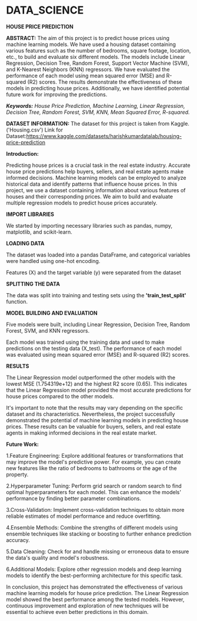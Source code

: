 # DATA_SCIENCE

**HOUSE PRICE PREDICTION**

**ABSTRACT:**
The aim of this project is to predict house prices using machine learning models. We have used a housing dataset containing various features such as the number of bedrooms, square footage, location, etc., to build and evaluate six different models. The models include Linear Regression, Decision Tree, Random Forest, Support Vector Machine (SVM), and K-Nearest Neighbors (KNN) regressors. We have evaluated the performance of each model using mean squared error (MSE) and R-squared (R2) scores. The results demonstrate the effectiveness of these models in predicting house prices. Additionally, we have identified potential future work for improving the predictions.

***Keywords:***
*House Price Prediction, Machine Learning, Linear Regression, Decision Tree, Random Forest, SVM, KNN, Mean Squared Error, R-squared.*

**DATASET INFORMATION:** The dataset for this project is taken from Kaggle.('Housing.csv') Link for Dataset:https://www.kaggle.com/datasets/harishkumardatalab/housing-price-prediction

**Introduction:**

Predicting house prices is a crucial task in the real estate industry. Accurate house price predictions help buyers, sellers, and real estate agents make informed decisions. Machine learning models can be employed to analyze historical data and identify patterns that influence house prices. In this project, we use a dataset containing information about various features of houses and their corresponding prices. We aim to build and evaluate multiple regression models to predict house prices accurately.

**IMPORT LIBRARIES**

We started by importing necessary libraries such as pandas, numpy, matplotlib, and scikit-learn.

**LOADING DATA**

The dataset was loaded into a pandas DataFrame, and categorical variables were handled using one-hot encoding.

Features (X) and the target variable (y) were separated from the dataset

**SPLITTING THE DATA**

The data was split into training and testing sets using the **'train_test_split'** function.

**MODEL BUILDING AND EVALUATION**

Five models were built, including Linear Regression, Decision Tree, Random Forest, SVM, and KNN regressors.

Each model was trained using the training data and used to make predictions on the testing data (X_test).
The performance of each model was evaluated using mean squared error (MSE) and R-squared (R2) scores.

**RESULTS**

The Linear Regression model outperformed the other models with the lowest MSE (1.754319e+12) and the highest R2 score (0.65). This indicates that the Linear Regression model provided the most accurate predictions for house prices compared to the other models.

It's important to note that the results may vary depending on the specific dataset and its characteristics. Nevertheless, the project successfully demonstrated the potential of machine learning models in predicting house prices. These results can be valuable for buyers, sellers, and real estate agents in making informed decisions in the real estate market.

**Future Work:**

1.Feature Engineering: Explore additional features or transformations that may improve the model's predictive power. For example, you can create new features like the ratio of bedrooms to bathrooms or the age of the property.

2.Hyperparameter Tuning: Perform grid search or random search to find optimal hyperparameters for each model. This can enhance the models' performance by finding better parameter combinations.

3.Cross-Validation: Implement cross-validation techniques to obtain more reliable estimates of model performance and reduce overfitting.

4.Ensemble Methods: Combine the strengths of different models using ensemble techniques like stacking or boosting to further enhance prediction accuracy.

5.Data Cleaning: Check for and handle missing or erroneous data to ensure the data's quality and model's robustness.

6.Additional Models: Explore other regression models and deep learning models to identify the best-performing architecture for this specific task.

In conclusion, this project has demonstrated the effectiveness of various machine learning models for house price prediction. The Linear Regression model showed the best performance among the tested models. However, continuous improvement and exploration of new techniques will be essential to achieve even better predictions in this domain.
